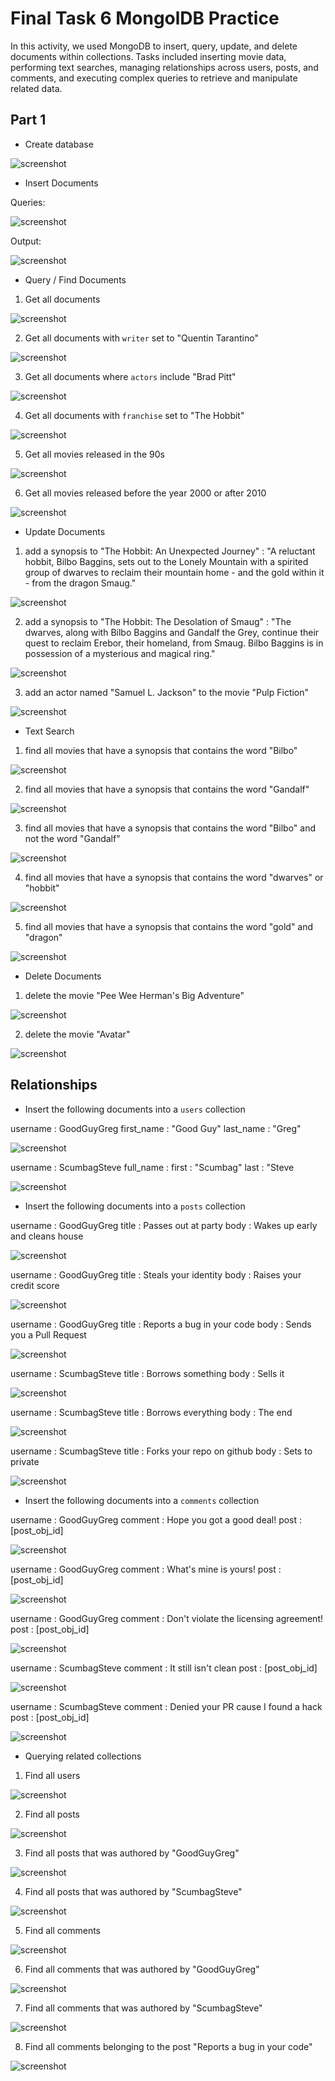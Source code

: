 # Final Task 6 MongolDB Practice
In this activity, we used MongoDB to insert, query, update, and delete documents within collections. Tasks included inserting movie data, performing text searches, managing relationships across users, posts, and comments, and executing complex queries to retrieve and manipulate related data.
## Part 1
- Create database

![screenshot](/Images/Database.jfif)

- Insert Documents

Queries:

![screenshot](/Images/Queries.jfif)

Output:

![screenshot](/Images/Output.jfif)

- Query / Find Documents

1. Get all documents

![screenshot](/Images/01.jfif)

2. Get all documents with `writer` set to "Quentin Tarantino"

![screenshot](/Images/03.jfif)

3. Get all documents where `actors` include "Brad Pitt"

![screenshot](/Images/05.jfif)

4. Get all documents with `franchise` set to "The Hobbit"

![screenshot](/Images/07.jfif)

5. Get all movies released in the 90s

![screenshot](/Images/09.jfif)

6. Get all movies released before the year 2000 or after 2010

![screenshot](/Images/11.jfif)

- Update Documents

1. add a synopsis to "The Hobbit: An Unexpected Journey" : "A reluctant hobbit, Bilbo Baggins, sets out to the Lonely Mountain with a spirited group of dwarves to reclaim their mountain home - and the gold within it - from the dragon Smaug."

![screenshot](/Images/13.jfif)

2. add a synopsis to "The Hobbit: The Desolation of Smaug" : "The dwarves, along with Bilbo Baggins and Gandalf the Grey, continue their quest to reclaim Erebor, their homeland, from Smaug. Bilbo Baggins is in possession of a mysterious and magical ring."

![screenshot](/Images/14.jfif)

3. add an actor named "Samuel L. Jackson" to the movie "Pulp Fiction"

![screenshot](/Images/15.jfif)

- Text Search

1. find all movies that have a synopsis that contains the word "Bilbo"

![screenshot](/Images/16.jfif)

2. find all movies that have a synopsis that contains the word "Gandalf"

![screenshot](/Images/17.jfif)

3. find all movies that have a synopsis that contains the word "Bilbo" and not the word "Gandalf"

![screenshot](/Images/18.jfif)

4. find all movies that have a synopsis that contains the word "dwarves" or "hobbit"

![screenshot](/Images/19.jfif)

5. find all movies that have a synopsis that contains the word "gold" and "dragon"

![screenshot](/Images/20.jfif)

- Delete Documents

1. delete the movie "Pee Wee Herman's Big Adventure"

![screenshot](/Images/21.jfif)

2. delete the movie "Avatar"

![screenshot](/Images/22.jfif)

## Relationships
  
- Insert the following documents into a `users` collection

username : GoodGuyGreg
first_name : "Good Guy"
last_name : "Greg"

![screenshot](/Images/23.jfif)

username : ScumbagSteve
full_name :
  first : "Scumbag"
  last : "Steve

![screenshot](/Images/24.jfif)

- Insert the following documents into a `posts` collection

username : GoodGuyGreg
title : Passes out at party
body : Wakes up early and cleans house

![screenshot](/Images/25.jfif)

username : GoodGuyGreg
title : Steals your identity
body : Raises your credit score

![screenshot](/Images/26.jfif)

username : GoodGuyGreg
title : Reports a bug in your code
body : Sends you a Pull Request

![screenshot](/Images/27.jfif)

username : ScumbagSteve
title : Borrows something
body : Sells it

![screenshot](/Images/28.jfif)

username : ScumbagSteve
title : Borrows everything
body : The end

![screenshot](/Images/29.jfif)

username : ScumbagSteve
title : Forks your repo on github
body : Sets to private

![screenshot](/Images/30.jfif)

- Insert the following documents into a `comments` collection

username : GoodGuyGreg
comment : Hope you got a good deal!
post : [post_obj_id]

![screenshot](/Images/31.jfif)

username : GoodGuyGreg
comment : What's mine is yours!
post : [post_obj_id]

![screenshot](/Images/32.jfif)

username : GoodGuyGreg
comment : Don't violate the licensing agreement!
post : [post_obj_id]

![screenshot](/Images/33.jfif)

username : ScumbagSteve
comment : It still isn't clean
post : [post_obj_id]

![screenshot](/Images/34.jfif)

username : ScumbagSteve
comment : Denied your PR cause I found a hack
post : [post_obj_id]

![screenshot](/Images/35.jfif)

- Querying related collections

1. Find all users

![screenshot](/Images/36.jfif)

2. Find all posts

![screenshot](/Images/37.jfif)

3. Find all posts that was authored by "GoodGuyGreg"

![screenshot](/Images/38.jfif)

4. Find all posts that was authored by "ScumbagSteve"

![screenshot](/Images/39.jfif)

5. Find all comments

![screenshot](/Images/40.jfif)

6. Find all comments that was authored by "GoodGuyGreg"

![screenshot](/Images/41.jfif)

7. Find all comments that was authored by "ScumbagSteve"

![screenshot](/Images/42.jfif)

8. Find all comments belonging to the post "Reports a bug in your code"

![screenshot](/Images/43.jfif)
